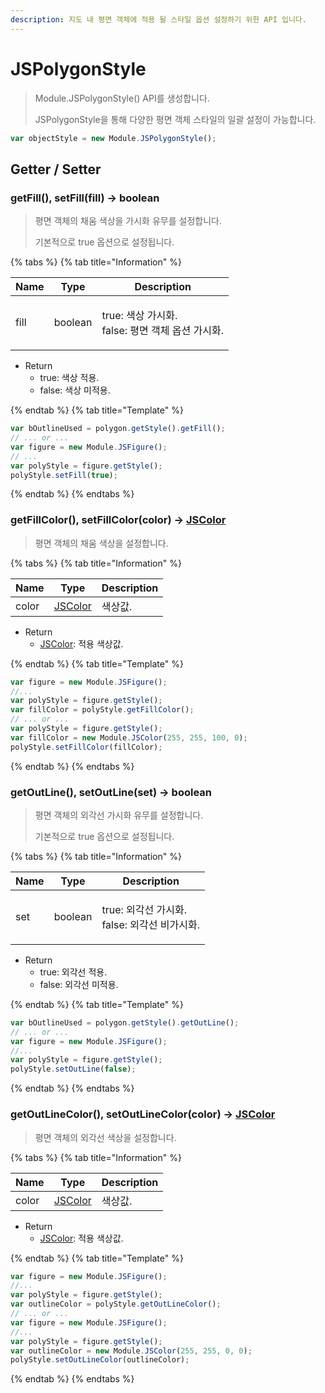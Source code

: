 ```yaml
---
description: 지도 내 평면 객체에 적용 될 스타일 옵션 설정하기 위한 API 입니다.
---
```


# JSPolygonStyle

> Module.JSPolygonStyle() API를 생성합니다.
>
> JSPolygonStyle을 통해 다양한 평면 객체 스타일의 일괄 설정이 가능합니다.

```javascript
var objectStyle = new Module.JSPolygonStyle();
```

## Getter / Setter

### getFill(), setFill(fill) → boolean

> 평면 객체의 채움 색상을 가시화 유무를 설정합니다.
>
> 기본적으로 true 옵션으로 설정됩니다.

{% tabs %}
{% tab title="Information" %}

| Name | Type    | Description                                               |
| ---- | ------- | --------------------------------------------------------- |
| fill | boolean | <p>true: 색상 가시화.<br>false: 평면 객체 옵션 가시화.<p> |

-   Return
    -   true: 색상 적용.
    -   false: 색상 미적용.

{% endtab %}
{% tab title="Template" %}

```javascript
var bOutlineUsed = polygon.getStyle().getFill();
// ... or ...
var figure = new Module.JSFigure();
// ...
var polyStyle = figure.getStyle();
polyStyle.setFill(true);
```

{% endtab %}
{% endtabs %}

### getFillColor(), setFillColor(color) → [JSColor](../core/jscolor.md)

> 평면 객체의 채움 색상을 설정합니다.

{% tabs %}
{% tab title="Information" %}

| Name  | Type                          | Description |
| ----- | ----------------------------- | ----------- |
| color | [JSColor](../core/jscolor.md) | 색상값.     |

-   Return
    -   [JSColor](../core/jscolor.md): 적용 색상값.

{% endtab %}
{% tab title="Template" %}

```javascript
var figure = new Module.JSFigure();
//...
var polyStyle = figure.getStyle();
var fillColor = polyStyle.getFillColor();
// ... or ...
var polyStyle = figure.getStyle();
var fillColor = new Module.JSColor(255, 255, 100, 0);
polyStyle.setFillColor(fillColor);
```

{% endtab %}
{% endtabs %}

### getOutLine(), setOutLine(set) → boolean

> 평면 객체의 외각선 가시화 유무를 설정합니다.
>
> 기본적으로 true 옵션으로 설정됩니다.

{% tabs %}
{% tab title="Information" %}

| Name | Type    | Description                                            |
| ---- | ------- | ------------------------------------------------------ |
| set  | boolean | <p>true: 외각선 가시화.<br>false: 외각선 비가시화.</p> |

-   Return
    -   true: 외각선 적용.
    -   false: 외각선 미적용.

{% endtab %}
{% tab title="Template" %}

```javascript
var bOutlineUsed = polygon.getStyle().getOutLine();
// ... or ...
var figure = new Module.JSFigure();
//...
var polyStyle = figure.getStyle();
polyStyle.setOutLine(false);
```

{% endtab %}
{% endtabs %}

### getOutLineColor(), setOutLineColor(color) → [JSColor](../core/jscolor.md)

> 평면 객체의 외각선 색상을 설정합니다.

{% tabs %}
{% tab title="Information" %}

| Name  | Type                          | Description |
| ----- | ----------------------------- | ----------- |
| color | [JSColor](../core/jscolor.md) | 색상값.     |

-   Return
    -   [JSColor](../core/jscolor.md): 적용 색상값.

{% endtab %}
{% tab title="Template" %}

```javascript
var figure = new Module.JSFigure();
//...
var polyStyle = figure.getStyle();
var outlineColor = polyStyle.getOutLineColor();
// ... or ...
var figure = new Module.JSFigure();
//...
var polyStyle = figure.getStyle();
var outlineColor = new Module.JSColor(255, 255, 0, 0);
polyStyle.setOutLineColor(outlineColor);
```

{% endtab %}
{% endtabs %}
